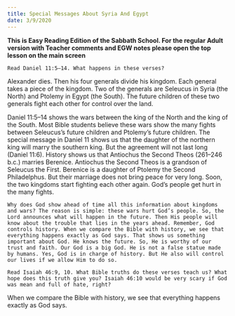 ```yaml
---
title: Special Messages About Syria And Egypt
date: 3/9/2020
---
```


 **This is Easy Reading Edition of the Sabbath School. For the regular Adult version with Teacher comments and EGW notes please open the top lesson on the main screen** 

`Read Daniel 11:5–14. What happens in these verses?`

Alexander dies. Then his four generals divide his kingdom. Each general takes a piece of the kingdom. Two of the generals are Seleucus in Syria (the North) and Ptolemy in Egypt (the South). The future children of these two generals fight each other for control over the land.

Daniel 11:5–14 shows the wars between the king of the North and the king of the South. Most Bible students believe these wars show the many fights between Seleucus’s future children and Ptolemy’s future children. The special message in Daniel 11 shows us that the daughter of the northern king will marry the southern king. But the agreement will not last long (Daniel 11:6). History shows us that Antiochus the Second Theos (261–246 b.c.) marries Berenice. Antiochus the Second Theos is a grandson of Seleucus the First. Berenice is a daughter of Ptolemy the Second Philadelphus. But their marriage does not bring peace for very long. Soon, the two kingdoms start fighting each other again. God’s people get hurt in the many fights.

`Why does God show ahead of time all this information about kingdoms and wars? The reason is simple: these wars hurt God’s people. So, the Lord announces what will happen in the future. Then His people will know about the trouble that lies in the years ahead. Remember, God controls history. When we compare the Bible with history, we see that everything happens exactly as God says. That shows us something important about God. He knows the future. So, He is worthy of our trust and faith. Our God is a big God. He is not a false statue made by humans. Yes, God is in charge of history. But He also will control our lives if we allow Him to do so.`

`Read Isaiah 46:9, 10. What Bible truths do these verses teach us? What hope does this truth give you? Isaiah 46:10 would be very scary if God was mean and full of hate, right?`

When we compare the Bible with history, we see that everything happens exactly as God says.
